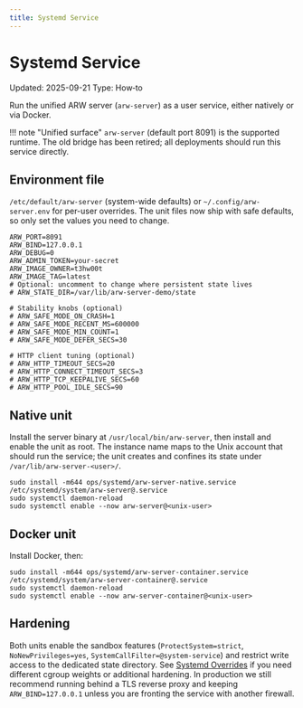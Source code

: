 ```yaml
---
title: Systemd Service
---
```


# Systemd Service

Updated: 2025-09-21
Type: How‑to

Run the unified ARW server (`arw-server`) as a user service, either natively or via Docker.

!!! note "Unified surface"
    `arw-server` (default port 8091) is the supported runtime. The old bridge has been retired; all deployments should run this service directly.

## Environment file

`/etc/default/arw-server` (system-wide defaults) or `~/.config/arw-server.env` for per-user overrides. The unit files now ship with safe defaults, so only set the values you need to change.

```
ARW_PORT=8091
ARW_BIND=127.0.0.1
ARW_DEBUG=0
ARW_ADMIN_TOKEN=your-secret
ARW_IMAGE_OWNER=t3hw00t
ARW_IMAGE_TAG=latest
# Optional: uncomment to change where persistent state lives
# ARW_STATE_DIR=/var/lib/arw-server-demo/state

# Stability knobs (optional)
# ARW_SAFE_MODE_ON_CRASH=1
# ARW_SAFE_MODE_RECENT_MS=600000
# ARW_SAFE_MODE_MIN_COUNT=1
# ARW_SAFE_MODE_DEFER_SECS=30

# HTTP client tuning (optional)
# ARW_HTTP_TIMEOUT_SECS=20
# ARW_HTTP_CONNECT_TIMEOUT_SECS=3
# ARW_HTTP_TCP_KEEPALIVE_SECS=60
# ARW_HTTP_POOL_IDLE_SECS=90
```

## Native unit

Install the server binary at `/usr/local/bin/arw-server`, then install and enable the unit as root. The instance name maps to the Unix account that should run the service; the unit creates and confines its state under `/var/lib/arw-server-<user>/`.

```
sudo install -m644 ops/systemd/arw-server-native.service /etc/systemd/system/arw-server@.service
sudo systemctl daemon-reload
sudo systemctl enable --now arw-server@<unix-user>
```

## Docker unit

Install Docker, then:

```
sudo install -m644 ops/systemd/arw-server-container.service /etc/systemd/system/arw-server-container@.service
sudo systemctl daemon-reload
sudo systemctl enable --now arw-server-container@<unix-user>
```

## Hardening

Both units enable the sandbox features (`ProtectSystem=strict`, `NoNewPrivileges=yes`, `SystemCallFilter=@system-service`) and restrict write access to the dedicated state directory. See [Systemd Overrides](systemd_overrides.md) if you need different cgroup weights or additional hardening. In production we still recommend running behind a TLS reverse proxy and keeping `ARW_BIND=127.0.0.1` unless you are fronting the service with another firewall.
